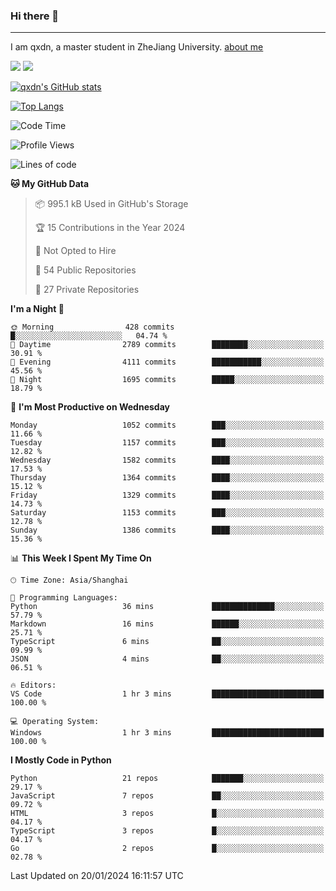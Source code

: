 ### Hi there 👋
---

I am qxdn, a master student in ZheJiang University. [about me](https://qianxu.run/about/)

[![](https://img.shields.io/badge/blog-qxdn-brightgreen?style=for-the-badge&logo=hexo)](https://qianxu.run) [![](https://img.shields.io/badge/bilibili-qxdn-ff69b4?style=for-the-badge&logo=Bilibili)](https://space.bilibili.com/11674667)


[![qxdn's GitHub stats](https://github-readme-stats.vercel.app/api?username=qxdn&count_private=true&show_icons=true)](https://github.com/qxdn)

[![Top Langs](https://github-readme-stats.vercel.app/api/top-langs/?username=qxdn&layout=compact)](https://github.com/qxdn)

<!--START_SECTION:waka-->
![Code Time](http://img.shields.io/badge/Code%20Time-1%2C345%20hrs%2045%20mins-blue)

![Profile Views](http://img.shields.io/badge/Profile%20Views-5-blue)

![Lines of code](https://img.shields.io/badge/From%20Hello%20World%20I%27ve%20Written-10.9%20million%20lines%20of%20code-blue)

**🐱 My GitHub Data** 

> 📦 995.1 kB Used in GitHub's Storage 
 > 
> 🏆 15 Contributions in the Year 2024
 > 
> 🚫 Not Opted to Hire
 > 
> 📜 54 Public Repositories 
 > 
> 🔑 27 Private Repositories 
 > 
**I'm a Night 🦉** 

```text
🌞 Morning                428 commits         █░░░░░░░░░░░░░░░░░░░░░░░░   04.74 % 
🌆 Daytime                2789 commits        ████████░░░░░░░░░░░░░░░░░   30.91 % 
🌃 Evening                4111 commits        ███████████░░░░░░░░░░░░░░   45.56 % 
🌙 Night                  1695 commits        █████░░░░░░░░░░░░░░░░░░░░   18.79 % 
```
📅 **I'm Most Productive on Wednesday** 

```text
Monday                   1052 commits        ███░░░░░░░░░░░░░░░░░░░░░░   11.66 % 
Tuesday                  1157 commits        ███░░░░░░░░░░░░░░░░░░░░░░   12.82 % 
Wednesday                1582 commits        ████░░░░░░░░░░░░░░░░░░░░░   17.53 % 
Thursday                 1364 commits        ████░░░░░░░░░░░░░░░░░░░░░   15.12 % 
Friday                   1329 commits        ████░░░░░░░░░░░░░░░░░░░░░   14.73 % 
Saturday                 1153 commits        ███░░░░░░░░░░░░░░░░░░░░░░   12.78 % 
Sunday                   1386 commits        ████░░░░░░░░░░░░░░░░░░░░░   15.36 % 
```


📊 **This Week I Spent My Time On** 

```text
🕑︎ Time Zone: Asia/Shanghai

💬 Programming Languages: 
Python                   36 mins             ██████████████░░░░░░░░░░░   57.79 % 
Markdown                 16 mins             ██████░░░░░░░░░░░░░░░░░░░   25.71 % 
TypeScript               6 mins              ██░░░░░░░░░░░░░░░░░░░░░░░   09.99 % 
JSON                     4 mins              ██░░░░░░░░░░░░░░░░░░░░░░░   06.51 % 

🔥 Editors: 
VS Code                  1 hr 3 mins         █████████████████████████   100.00 % 

💻 Operating System: 
Windows                  1 hr 3 mins         █████████████████████████   100.00 % 
```

**I Mostly Code in Python** 

```text
Python                   21 repos            ███████░░░░░░░░░░░░░░░░░░   29.17 % 
JavaScript               7 repos             ██░░░░░░░░░░░░░░░░░░░░░░░   09.72 % 
HTML                     3 repos             █░░░░░░░░░░░░░░░░░░░░░░░░   04.17 % 
TypeScript               3 repos             █░░░░░░░░░░░░░░░░░░░░░░░░   04.17 % 
Go                       2 repos             █░░░░░░░░░░░░░░░░░░░░░░░░   02.78 % 
```




 Last Updated on 20/01/2024 16:11:57 UTC
<!--END_SECTION:waka-->

<!--
**qxdn/qxdn** is a ✨ _special_ ✨ repository because its `README.md` (this file) appears on your GitHub profile.

Here are some ideas to get you started:

- 🔭 I’m currently working on ...
- 🌱 I’m currently learning ...
- 👯 I’m looking to collaborate on ...
- 🤔 I’m looking for help with ...
- 💬 Ask me about ...
- 📫 How to reach me: ...
- 😄 Pronouns: ...
- ⚡ Fun fact: ...
-->
